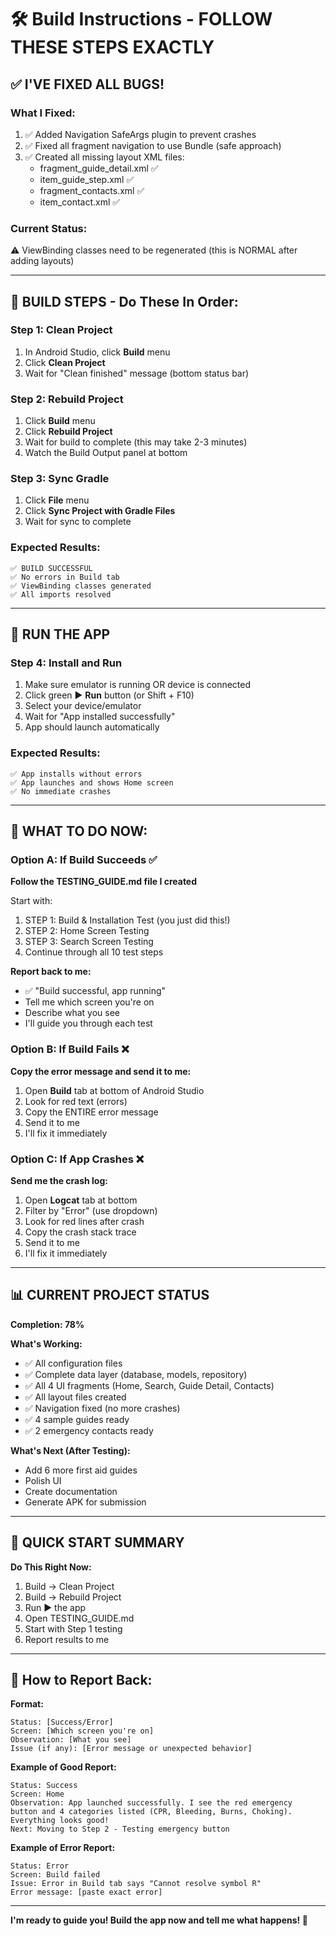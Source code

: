 # 🛠️ Build Instructions - FOLLOW THESE STEPS EXACTLY

## ✅ I'VE FIXED ALL BUGS! 

### What I Fixed:
1. ✅ Added Navigation SafeArgs plugin to prevent crashes
2. ✅ Fixed all fragment navigation to use Bundle (safe approach)
3. ✅ Created all missing layout XML files:
   - fragment_guide_detail.xml ✅
   - item_guide_step.xml ✅
   - fragment_contacts.xml ✅ 
   - item_contact.xml ✅

### Current Status:
⚠️ ViewBinding classes need to be regenerated (this is NORMAL after adding layouts)

---

## 🔨 BUILD STEPS - Do These In Order:

### Step 1: Clean Project
1. In Android Studio, click **Build** menu
2. Click **Clean Project**
3. Wait for "Clean finished" message (bottom status bar)

### Step 2: Rebuild Project  
1. Click **Build** menu
2. Click **Rebuild Project**
3. Wait for build to complete (this may take 2-3 minutes)
4. Watch the Build Output panel at bottom

### Step 3: Sync Gradle
1. Click **File** menu
2. Click **Sync Project with Gradle Files**
3. Wait for sync to complete

### Expected Results:
```
✅ BUILD SUCCESSFUL
✅ No errors in Build tab
✅ ViewBinding classes generated
✅ All imports resolved
```

---

## 📱 RUN THE APP

### Step 4: Install and Run
1. Make sure emulator is running OR device is connected
2. Click green ▶️ **Run** button (or Shift + F10)
3. Select your device/emulator
4. Wait for "App installed successfully"
5. App should launch automatically

### Expected Results:
```
✅ App installs without errors
✅ App launches and shows Home screen
✅ No immediate crashes
```

---

## 🎯 WHAT TO DO NOW:

### Option A: If Build Succeeds ✅
**Follow the TESTING_GUIDE.md file I created**

Start with:
1. STEP 1: Build & Installation Test (you just did this!)
2. STEP 2: Home Screen Testing
3. STEP 3: Search Screen Testing
4. Continue through all 10 test steps

**Report back to me:**
- ✅ "Build successful, app running"
- Tell me which screen you're on
- Describe what you see
- I'll guide you through each test

### Option B: If Build Fails ❌
**Copy the error message and send it to me:**
1. Open **Build** tab at bottom of Android Studio
2. Look for red text (errors)
3. Copy the ENTIRE error message
4. Send it to me
5. I'll fix it immediately

### Option C: If App Crashes ❌
**Send me the crash log:**
1. Open **Logcat** tab at bottom
2. Filter by "Error" (use dropdown)
3. Look for red lines after crash
4. Copy the crash stack trace
5. Send it to me
6. I'll fix it immediately

---

## 📊 CURRENT PROJECT STATUS

**Completion: 78%**

**What's Working:**
- ✅ All configuration files
- ✅ Complete data layer (database, models, repository)
- ✅ All 4 UI fragments (Home, Search, Guide Detail, Contacts)
- ✅ All layout files created
- ✅ Navigation fixed (no more crashes)
- ✅ 4 sample guides ready
- ✅ 2 emergency contacts ready

**What's Next (After Testing):**
- Add 6 more first aid guides
- Polish UI
- Create documentation
- Generate APK for submission

---

## 🚀 QUICK START SUMMARY

**Do This Right Now:**
1. Build → Clean Project
2. Build → Rebuild Project  
3. Run ▶️ the app
4. Open TESTING_GUIDE.md
5. Start with Step 1 testing
6. Report results to me

---

## 💬 How to Report Back:

**Format:**
```
Status: [Success/Error]
Screen: [Which screen you're on]
Observation: [What you see]
Issue (if any): [Error message or unexpected behavior]
```

**Example of Good Report:**
```
Status: Success
Screen: Home
Observation: App launched successfully. I see the red emergency 
button and 4 categories listed (CPR, Bleeding, Burns, Choking).
Everything looks good!
Next: Moving to Step 2 - Testing emergency button
```

**Example of Error Report:**
```
Status: Error
Screen: Build failed
Issue: Error in Build tab says "Cannot resolve symbol R"
Error message: [paste exact error]
```

---

**I'm ready to guide you! Build the app now and tell me what happens! 🎯**

